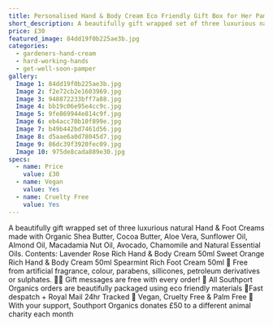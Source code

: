 ```yaml
---
title: Personalised Hand & Body Cream Eco Friendly Gift Box for Her Pamper Self Care Package Handmade Gift Wrapped for Mum
short_description: A beautifully gift wrapped set of three luxurious natural Hand & Foot Creams made with Organic Sh...
price: £30
featured_image: 84dd19f0b225ae3b.jpg
categories:
  - gardeners-hand-cream
  - hard-working-hands
  - get-well-soon-pamper
gallery:
  Image 1: 84dd19f0b225ae3b.jpg
  Image 2: f2e72cb2e1603969.jpg
  Image 3: 948872233bff7a88.jpg
  Image 4: bb19c06e95e4cc9c.jpg
  Image 5: 9fe869944e814c9f.jpg
  Image 6: eb4acc70b10f899e.jpg
  Image 7: b49b442bd7461d56.jpg
  Image 8: d5aae6a0d78045d7.jpg
  Image 9: 86dc39f3920fec09.jpg
  Image 10: 975de8cada889e30.jpg
specs:
  - name: Price
    value: £30
  - name: Vegan
    value: Yes
  - name: Cruelty Free
    value: Yes
---
```


A beautifully gift wrapped set of three luxurious natural Hand & Foot Creams made with Organic Shea Butter, Cocoa Butter, Aloe Vera, Sunflower Oil, Almond Oil, Macadamia Nut Oil, Avocado, Chamomile and Natural Essential Oils.
Contents:
Lavender Rose Rich Hand & Body Cream 50ml
Sweet Orange Rich Hand & Body Cream 50ml
Spearmint Rich Foot Cream 50ml
🍊 Free from artificial fragrance, colour, parabens, sillicones, petroleum derivatives or sulphates.
✍🏼 Gift messages are free with every order!
🌿 All Southport Organics orders are beautifully packaged using eco friendly materials
📮Fast despatch + Royal Mail 24hr Tracked
🐰 Vegan, Cruelty Free & Palm Free
🐾 With your support, Southport Organics donates £50 to a different animal charity each month